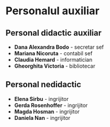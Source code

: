 # Personalul auxiliar

## Personal didactic auxiliar

-   **Dana Alexandra Bodo** - secretar sef
-   **Mariana Nicoruta** - contabil sef
-   **Claudia Hemard** - informatician
-   **Gheorghita Victoria** - bibliotecar

## Personal nedidactic

-   **Elena Sirbu** - ingrijitor
-   **Gerda Rosenhoffer** - ingrijitor
-   **Magda Hosman** - ingrijitor
-   **Daniela Nan** - ingrijitor

